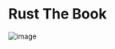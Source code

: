 # Rust The Book

![image](https://github.com/RadhiRasho/rust-the-book/assets/54078496/ef7ab6a2-b505-4b2a-b21d-dbfcfdb6a888)
